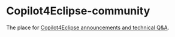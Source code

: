 # Copilot4Eclipse-community
The place for [Copilot4Eclipse announcements and technical Q&A](https://github.com/Genuitec/Copilot4Eclipse-community/discussions).
